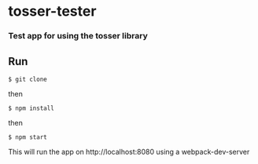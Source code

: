 # tosser-tester
### Test app for using the tosser library

## Run
```
$ git clone 
```
then
```
$ npm install
```
then
```
$ npm start
```
This will run the app on http://localhost:8080 using a webpack-dev-server
